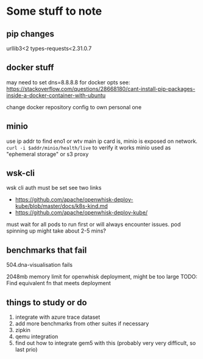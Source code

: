 # Some stuff to note

## pip changes
urllib3<2
types-requests<2.31.0.7

## docker stuff

may need to set dns=8.8.8.8 for docker opts see: https://stackoverflow.com/questions/28668180/cant-install-pip-packages-inside-a-docker-container-with-ubuntu

change docker repository config to own personal one

## minio

use ip addr to find eno1 or wtv main ip card is, minio is exposed on network. `curl -i $addr/minio/health/live` to verify it works
minio used as "ephemeral storage" or s3 proxy

## wsk-cli

wsk cli auth must be set 
see two links

- https://github.com/apache/openwhisk-deploy-kube/blob/master/docs/k8s-kind.md
- https://github.com/apache/openwhisk-deploy-kube/

must wait for all pods to run first or will always encounter issues. pod spinning up might take about 2-5 mins?

## benchmarks that fail

504.dna-visualisation fails

2048mb memory limit for openwhisk deployment, might be too large
TODO: Find equivalent fn that meets deployment

## things to study or do

1. integrate with azure trace dataset
2. add more benchmarks from other suites if necessary
3. zipkin
4. qemu integration
5. find out how to integrate gem5 with this (probably very very difficult, so last prio)